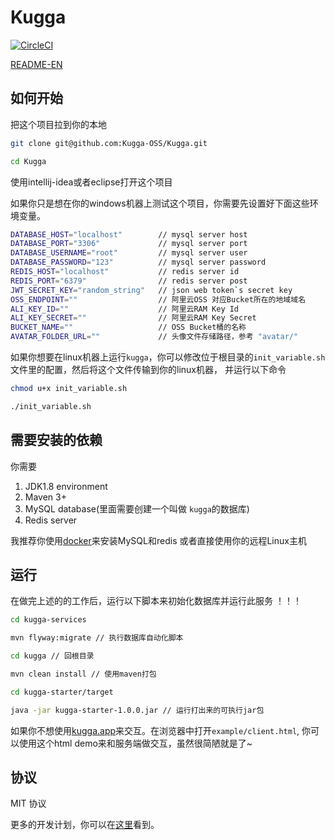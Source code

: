 # Kugga

[![CircleCI](https://circleci.com/gh/Kugga-OSS/Kugga/tree/dev.svg?style=svg)](https://circleci.com/gh/Kugga-OSS/Kugga/tree/dev)

[README-EN](README.md)

## 如何开始
把这个项目拉到你的本地
```bash
git clone git@github.com:Kugga-OSS/Kugga.git

cd Kugga
```
使用intellij-idea或者eclipse打开这个项目

如果你只是想在你的windows机器上测试这个项目，你需要先设置好下面这些环境变量。
```bash
DATABASE_HOST="localhost"        // mysql server host
DATABASE_PORT="3306"             // mysql server port
DATABASE_USERNAME="root"         // mysql server user 
DATABASE_PASSWORD="123"          // mysql server password
REDIS_HOST="localhost"           // redis server id
REDIS_PORT="6379"                // redis server post
JWT_SECRET_KEY="random_string"   // json web token`s secret key
OSS_ENDPOINT=""                  // 阿里云OSS 对应Bucket所在的地域域名
ALI_KEY_ID=""                    // 阿里云RAM Key Id
ALI_KEY_SECRET=""                // 阿里云RAM Key Secret
BUCKET_NAME=""                   // OSS Bucket桶的名称
AVATAR_FOLDER_URL=""             // 头像文件存储路径，参考 "avatar/"
```

如果你想要在linux机器上运行```kugga```，你可以修改位于根目录的```init_variable.sh```文件里的配置，然后将这个文件传输到你的linux机器，
并运行以下命令
```bash
chmod u+x init_variable.sh

./init_variable.sh
```

## 需要安装的依赖
你需要
1. JDK1.8 environment 
2. Maven 3+
3. MySQL database(里面需要创建一个叫做 ```kugga```的数据库)
4. Redis server

我推荐你使用[docker](https://www.docker.com)来安装MySQL和redis 或者直接使用你的远程Linux主机

## 运行
在做完上述的的工作后，运行以下脚本来初始化数据库并运行此服务 ！！！
```bash
cd kugga-services

mvn flyway:migrate // 执行数据库自动化脚本

cd kugga // 回根目录

mvn clean install // 使用maven打包

cd kugga-starter/target

java -jar kugga-starter-1.0.0.jar // 运行打出来的可执行jar包
```
如果你不想使用[kugga.app](https://github.com/Kugga-OSS/Kugga.App)来交互。在浏览器中打开```example/client.html```, 你可以使用这个html demo来和服务端做交互，虽然很简陋就是了~

## 协议
MIT 协议

更多的开发计划，你可以在[这里](https://github.com/Kugga-OSS/Prepare-Kugga)看到。